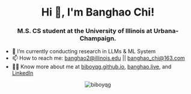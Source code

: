 <h1 align="center">Hi 👋, I'm Banghao Chi!</h1>
<h3 align="center">M.S. CS student at the University of Illinois at Urbana-Champaign.</h3>

- 🌱 I’m currently conducting research in LLMs & ML System
- 📫 How to reach me: banghao2@illinois.edu || banghao_chi@163.com
- 👨‍💻 Know more about me at [biboyqg.github.io](https://biboyqg.github.io/), [banghao.live](https://banghao.live), and [LinkedIn](https://www.linkedin.com/in/banghao-chi-550737276/)

<p align="center"><img align="center" src="https://github-readme-streak-stats.herokuapp.com/?user=biboyqg&" alt="biboyqg" /></p>
